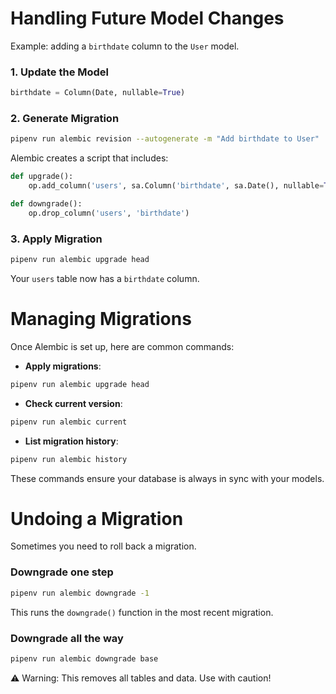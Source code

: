 # Handling Future Model Changes

Example: adding a `birthdate` column to the `User` model.

### 1. Update the Model

```python
birthdate = Column(Date, nullable=True)
```

### 2. Generate Migration

```bash
pipenv run alembic revision --autogenerate -m "Add birthdate to User"
```

Alembic creates a script that includes:

```python
def upgrade():
    op.add_column('users', sa.Column('birthdate', sa.Date(), nullable=True))

def downgrade():
    op.drop_column('users', 'birthdate')
```

### 3. Apply Migration

```bash
pipenv run alembic upgrade head
```

Your `users` table now has a `birthdate` column.

# Managing Migrations

Once Alembic is set up, here are common commands:

- **Apply migrations**:

```bash
pipenv run alembic upgrade head
```

- **Check current version**:

```bash
pipenv run alembic current
```

- **List migration history**:

```bash
pipenv run alembic history
```

These commands ensure your database is always in sync with your models.

# Undoing a Migration

Sometimes you need to roll back a migration.

### Downgrade one step

```bash
pipenv run alembic downgrade -1
```

This runs the `downgrade()` function in the most recent migration.

### Downgrade all the way

```bash
pipenv run alembic downgrade base
```

⚠️ Warning: This removes all tables and data. Use with caution!
